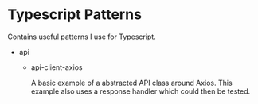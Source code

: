 # Typescript Patterns

Contains useful patterns I use for Typescript.

- api
    - api-client-axios
    
        A basic example of a abstracted API class around Axios.
        This example also uses a response handler which could
        then be tested.